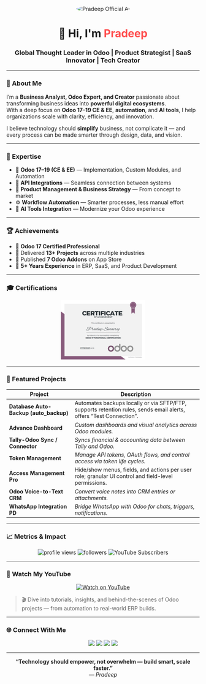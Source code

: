 <!-- Banner / Profile Image -->
<p align="center">
  <img src="https://avatars.githubusercontent.com/u/88648255?v=4" width="180" height="180" style="border-radius:50%;" alt="Pradeep Official AI"/>
</p>

<h1 align="center">👋 Hi, I'm <span style="color:#ff4d4d;">Pradeep</span></h1>
<h3 align="center">Global Thought Leader in Odoo | Product Strategist | SaaS Innovator | Tech Creator</h3>

---

### 🚀 About Me
I’m a **Business Analyst, Odoo Expert, and Creator** passionate about transforming business ideas into **powerful digital ecosystems**.  
With a deep focus on **Odoo 17–19 CE & EE**, **automation**, and **AI tools**, I help organizations scale with clarity, efficiency, and innovation.

I believe technology should **simplify** business, not complicate it — and every process can be made smarter through design, data, and vision.

---

### 💼 Expertise
- 🧩 **Odoo 17–19 (CE & EE)** — Implementation, Custom Modules, and Automation  
- 🔗 **API Integrations** — Seamless connection between systems  
- 🧠 **Product Management & Business Strategy** — From concept to market  
- ⚙️ **Workflow Automation** — Smarter processes, less manual effort  
- 🤖 **AI Tools Integration** — Modernize your Odoo experience  

---

### 🏆 Achievements
- 🥇 **Odoo 17 Certified Professional**  
- 🚀 Delivered **13+ Projects** across multiple industries  
- 🧩 Published **7 Odoo Addons** on App Store  
- 💼 **5+ Years Experience** in ERP, SaaS, and Product Development  

---

### 🎓 Certifications
<p align="center">
  <img src="https://github.com/PradeepOfficialAi/Profiles/blob/main/Odoo%2017%20Certification.png" width="220" alt="Odoo Certification"/>
</p>

---

### 🌟 Featured Projects

| Project | Description |
|---|---|
| **Database Auto-Backup (auto_backup)** | Automates backups locally or via SFTP/FTP, supports retention rules, sends email alerts, offers “Test Connection”. |
| **Advance Dashboard** | *Custom dashboards and visual analytics across Odoo modules.* |
| **Tally-Odoo Sync / Connector** | *Syncs financial & accounting data between Tally and Odoo.* |
| **Token Management** | *Manage API tokens, OAuth flows, and control access via token life cycles.* |
| **Access Management Pro** | Hide/show menus, fields, and actions per user role; granular UI control and field-level permissions. |
| **Odoo Voice-to-Text CRM** | *Convert voice notes into CRM entries or attachments.* |
| **WhatsApp Integration PD** | *Bridge WhatsApp with Odoo for chats, triggers, notifications.* |


---

### 📈 Metrics & Impact
<p align="center">
  <img src="https://komarev.com/ghpvc/?username=PradeepOfficialAi&label=Profile%20Views&color=ff4d4d&style=for-the-badge" alt="profile views"/>
  <img src="https://img.shields.io/github/followers/PradeepOfficialAi?style=for-the-badge&color=blue" alt="followers"/>
  <img src="https://img.shields.io/youtube/channel/subscribers/YOUR_CHANNEL_ID?style=for-the-badge&label=YouTube%20Subscribers&color=red" alt="YouTube Subscribers"/>
</p>

---

### 🎥 Watch My YouTube
<p align="center">
  <a href="[YOUR_YOUTUBE_CHANNEL_LINK](https://www.youtube.com/channel/UCkbr9ZGQwc4k6UWshwhBGeQ)" target="_blank">
    <img src="https://img.shields.io/badge/▶️%20Watch%20on%20YouTube-red?style=for-the-badge&logo=youtube" alt="Watch on YouTube"/>
  </a>
</p>

> 🎬 Dive into tutorials, insights, and behind-the-scenes of Odoo projects — from automation to real-world ERP builds.

---

### 🌐 Connect With Me
<p align="center">
  <a href="YOUR_LINKEDIN_URL"><img src="https://img.shields.io/badge/LinkedIn-blue?style=for-the-badge&logo=linkedin"/></a>
  <a href="YOUR_WEBSITE_URL"><img src="https://img.shields.io/badge/Website-000000?style=for-the-badge&logo=google-chrome&logoColor=white"/></a>
  <a href="mailto:YOUR_EMAIL"><img src="https://img.shields.io/badge/Email-D14836?style=for-the-badge&logo=gmail&logoColor=white"/></a>
  <a href="YOUR_YOUTUBE_CHANNEL_LINK"><img src="https://img.shields.io/badge/YouTube-red?style=for-the-badge&logo=youtube&logoColor=white"/></a>
</p>

---

<p align="center">
  <b>“Technology should empower, not overwhelm — build smart, scale faster.”</b><br/>
  <i>— Pradeep</i>
</p>
